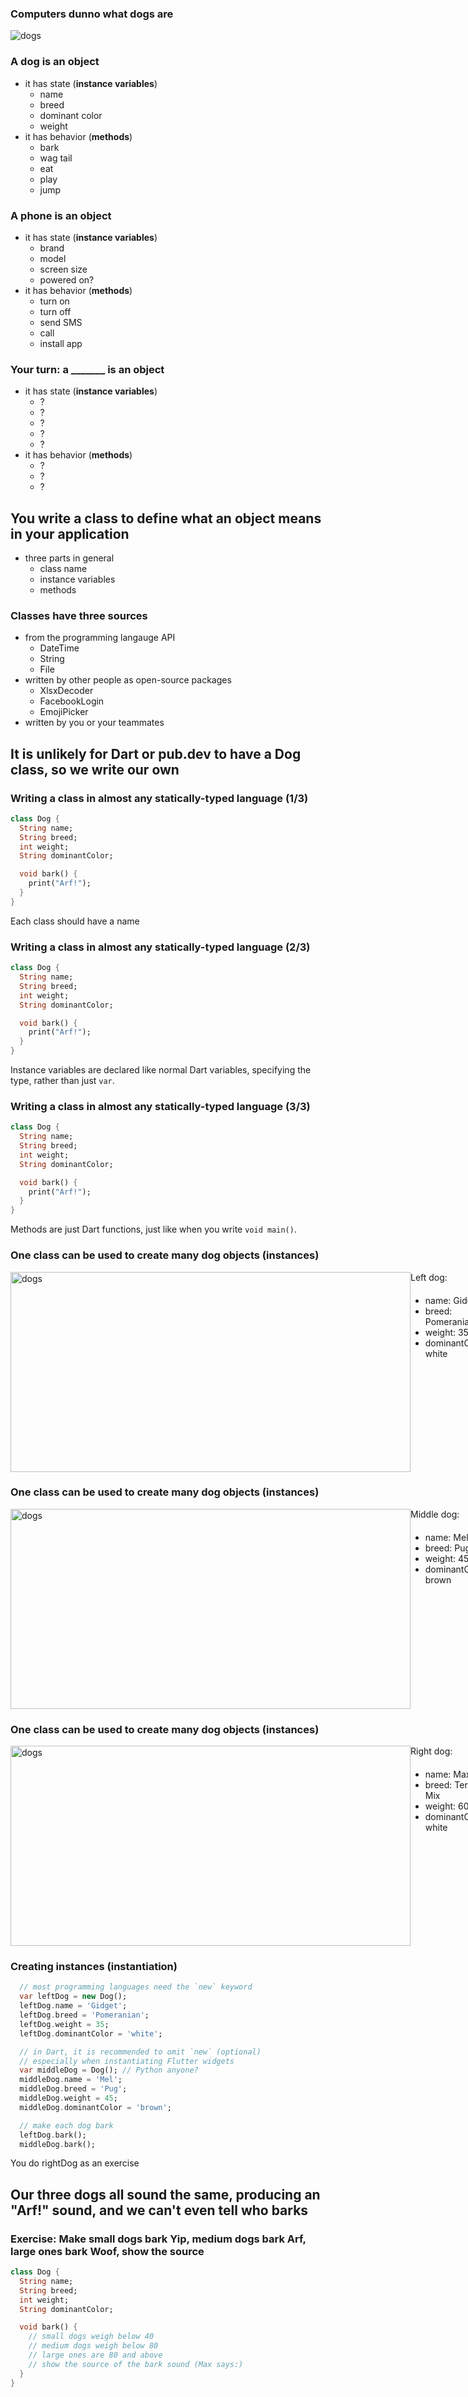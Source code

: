 ### Computers dunno what dogs are
![dogs](images/dogs.jpg)



### A dog is an object
+ it has state (**instance variables**)
  - name
  - breed
  - dominant color
  - weight
+ it has behavior (**methods**)
  - bark
  - wag tail
  - eat
  - play
  - jump



### A phone is an object
+ it has state (**instance variables**)
  - brand
  - model
  - screen size
  - powered on?
+ it has behavior (**methods**)
  - turn on
  - turn off
  - send SMS
  - call
  - install app



### Your turn:  a _______ is an object
+ it has state (**instance variables**)
  - ?
  - ?
  - ?
  - ?
  - ?
+ it has behavior (**methods**)
  - ?
  - ?
  - ?



## You write a class to define what an object means in your application

+ three parts in general
  - class name
  - instance variables
  - methods



### Classes have three sources
+ from the programming langauge API
  - DateTime
  - String
  - File
+ written by other people as open-source packages
  - XlsxDecoder
  - FacebookLogin
  - EmojiPicker
+ written by you or your teammates



## It is unlikely for Dart or pub.dev to have a Dog class, so we write our own



### Writing a class in almost any statically-typed language (1/3)

```dart [1]
class Dog {
  String name;
  String breed;
  int weight;
  String dominantColor;

  void bark() {
    print("Arf!");
  }
}
```

Each class should have a name



### Writing a class in almost any statically-typed language (2/3)

```dart [2-5]
class Dog {
  String name;
  String breed;
  int weight;
  String dominantColor;

  void bark() {
    print("Arf!");
  }
}
```

Instance variables are declared like normal Dart variables, specifying the type, rather than just
`var`.



### Writing a class in almost any statically-typed language (3/3)

```dart [7-9]
class Dog {
  String name;
  String breed;
  int weight;
  String dominantColor;

  void bark() {
    print("Arf!");
  }
}
```

Methods are just Dart functions, just like when you write `void main()`.



### One class can be used to create many dog objects (**instances**)

<div style="display: flex">
  <div style="flex: 1">
    <img src="images/dogs.jpg" alt="dogs" style="width: 640px; height: 320px;">
  </div>
  <div>
    <div style="text-align: left; margin-bottom: 20px">Left dog:</div>
    <ul>      
      <li>name: Gidget</li>
      <li>breed: Pomeranian</li>
      <li>weight: 35</li>
      <li>dominantColor: white</li>
    </ul>
  </div>
</div>



### One class can be used to create many dog objects (**instances**)

<div style="display: flex">
  <div style="flex: 1">
    <img src="images/dogs.jpg" alt="dogs" style="width: 640px; height: 320px;">
  </div>
  <div>
    <div style="text-align: left; margin-bottom: 20px">Middle dog:</div>
    <ul>      
      <li>name: Mel</li>
      <li>breed: Pug</li>
      <li>weight: 45</li>
      <li>dominantColor: brown</li>
    </ul>
  </div>
</div>



### One class can be used to create many dog objects (**instances**)

<div style="display: flex">
  <div style="flex: 1">
    <img src="images/dogs.jpg" alt="dogs" style="width: 640px; height: 320px;">
  </div>
  <div>
    <div style="text-align: left; margin-bottom: 20px">Right dog:</div>
    <ul>      
      <li>name: Max</li>
      <li>breed: Terrier Mix</li>
      <li>weight: 60</li>
      <li>dominantColor: white</li>
    </ul>
  </div>
</div>



### Creating instances (instantiation)

```dart [1-6 | 7-14 | 16-18]
  // most programming languages need the `new` keyword
  var leftDog = new Dog();
  leftDog.name = 'Gidget';
  leftDog.breed = 'Pomeranian';
  leftDog.weight = 35;
  leftDog.dominantColor = 'white';

  // in Dart, it is recommended to omit `new` (optional)
  // especially when instantiating Flutter widgets
  var middleDog = Dog(); // Python anyone?
  middleDog.name = 'Mel';
  middleDog.breed = 'Pug';
  middleDog.weight = 45;
  middleDog.dominantColor = 'brown';

  // make each dog bark
  leftDog.bark();
  middleDog.bark();
```

You do rightDog as an exercise



## Our three dogs all sound the same, producing an "Arf!" sound, and we can't even tell who barks



### Exercise: Make small dogs bark Yip, medium dogs bark Arf, large ones bark Woof, show the source

```dart
class Dog {
  String name;
  String breed;
  int weight;
  String dominantColor;

  void bark() {
    // small dogs weigh below 40
    // medium dogs weigh below 80
    // large ones are 80 and above
    // show the source of the bark sound (Max says:)
  }
}
```